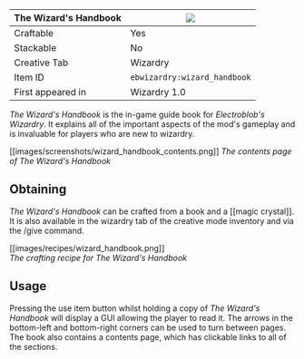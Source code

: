| The Wizard's Handbook |![](https://github.com/Electroblob77/Wizardry/blob/1.12.2/src/main/resources/assets/ebwizardry/textures/items/wizard_handbook.png)|
|---|---|
| Craftable | Yes |
| Stackable | No |
| Creative Tab | Wizardry |
| Item ID | `ebwizardry:wizard_handbook` |
| First appeared in | Wizardry 1.0 |

_The Wizard's Handbook_ is the in-game guide book for _Electroblob's Wizardry_. It explains all of the important aspects of the mod's gameplay and is invaluable for players who are new to wizardry.

[[images/screenshots/wizard_handbook_contents.png]]
_The contents page of The Wizard's Handbook_

## Obtaining
_The Wizard's Handbook_ can be crafted from a book and a [[magic crystal]]. It is also available in the wizardry tab of the creative mode inventory and via the /give command.

[[images/recipes/wizard_handbook.png]]  
_The crafting recipe for The Wizard's Handbook_

## Usage
Pressing the use item button whilst holding a copy of _The Wizard's Handbook_ will display a GUI allowing the player to read it. The arrows in the bottom-left and bottom-right corners can be used to turn between pages. The book also contains a contents page, which has clickable links to all of the sections.